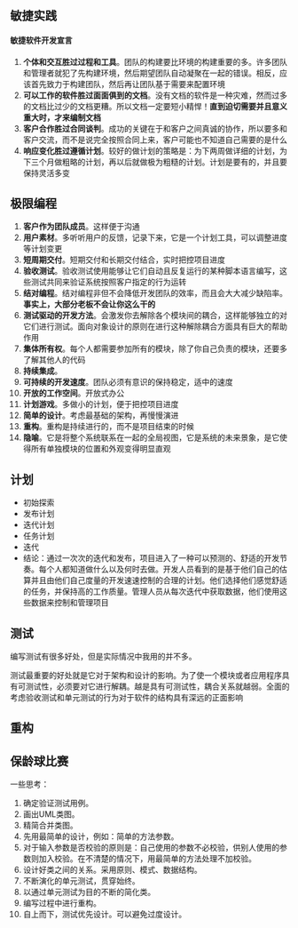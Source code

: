 ## 敏捷实践

#### 敏捷软件开发宣言
1. **个体和交互胜过过程和工具**。团队的构建要比环境的构建重要的多。许多团队和管理者就犯了先构建环境，然后期望团队自动凝聚在一起的错误。相反，应该首先致力于构建团队，然后再让团队基于需要来配置环境
2. **可以工作的软件胜过面面俱到的文档**。没有文档的软件是一种灾难，然而过多的文档比过少的文档更糟。所以文档一定要短小精悍！**直到迫切需要并且意义重大时，才来编制文档**
3. **客户合作胜过合同谈判**。成功的关键在于和客户之间真诚的协作，所以要多和客户交流，而不是说完全按照合同上来，客户可能也不知道自己需要的是什么
4. **响应变化胜过遵循计划**。较好的做计划的策略是：为下两周做详细的计划，为下三个月做粗略的计划，再以后就做极为粗糙的计划。计划是要有的，并且要保持灵活多变

## 极限编程
1. **客户作为团队成员**。这样便于沟通
2. **用户素材**。多听听用户的反馈，记录下来，它是一个计划工具，可以调整进度等计划变更
3. **短周期交付**。短期交付和长期交付结合，实时把控项目进度
4. **验收测试**。验收测试使用能够让它们自动且反复运行的某种脚本语言编写，这些测试共同来验证系统按照客户指定的行为运转
5. **结对编程**。结对编程非但不会降低开发团队的效率，而且会大大减少缺陷率。**事实上，大部分老板不会让你这么干的**
6. **测试驱动的开发方法**。会激发你去解除各个模块间的耦合，这样能够独立的对它们进行测试。面向对象设计的原则在进行这种解除耦合方面具有巨大的帮助作用
7. **集体所有权**。每个人都需要参加所有的模块，除了你自己负责的模块，还要多了解其他人的代码
8. **持续集成**。
9. **可持续的开发速度**。团队必须有意识的保持稳定，适中的速度
10. **开放的工作空间**。开放式办公
11. **计划游戏**。多做小的计划，便于把控项目进度
12. **简单的设计**。考虑最基础的架构，再慢慢演进
13. **重构**。重构是持续进行的，而不是项目结束的时候
14. **隐喻**。它是将整个系统联系在一起的全局视图，它是系统的未来景象，是它使得所有单独模块的位置和外观变得明显直观

## 计划
* 初始探索
* 发布计划
* 迭代计划
* 任务计划
* 迭代
* 结论：通过一次次的迭代和发布，项目进入了一种可以预测的、舒适的开发节奏。每个人都知道做什么以及何时去做。开发人员看到的是基于他们自己的估算并且由他们自己度量的开发速速控制的合理的计划。他们选择他们感觉舒适的任务，并保持高的工作质量。管理人员从每次迭代中获取数据，他们使用这些数据来控制和管理项目

## 测试
编写测试有很多好处，但是实际情况中我用的并不多。

测试最重要的好处就是它对于架构和设计的影响。为了使一个模块或者应用程序具有可测试性，必须要对它进行解耦。越是具有可测试性，耦合关系就越弱。全面的考虑验收测试和单元测试的行为对于软件的结构具有深远的正面影响

## 重构

## 保龄球比赛

一些思考：

1. 确定验证测试用例。
2. 画出UML类图。
3. 精简合并类图。
4. 先用最简单的设计，例如：简单的方法参数。
5. 对于输入参数是否校验的原则是：自己使用的参数不必校验，供别人使用的参数则加入校验。在不清楚的情况下，用最简单的方法处理不加校验。
6. 设计好类之间的关系。采用原则、模式、数据结构。
7. 不断演化的单元测试，贯穿始终。
8. 以通过单元测试为目的不断的简化类。
9. 编写过程中进行重构。
10. 自上而下，测试优先设计。可以避免过度设计。

